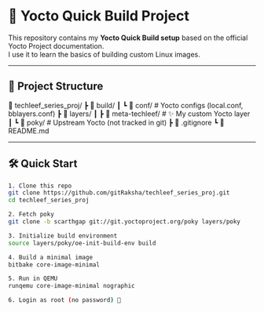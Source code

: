 # 🚀 Yocto Quick Build Project

This repository contains my **Yocto Quick Build setup** based on the official Yocto Project documentation.  
I use it to learn the basics of building custom Linux images.

---

## 📂 Project Structure

📂 techleef_series_proj/
 ┣ 📂 build/
 ┃ ┗ 📂 conf/          # Yocto configs (local.conf, bblayers.conf)
 ┣ 📂 layers/
 ┃ ┣ 📂 meta-techleef/ # ✨ My custom Yocto layer
 ┃ ┗ 📂 poky/          # Upstream Yocto (not tracked in git)
 ┣ 📄 .gitignore
 ┗ 📄 README.md

---

## 🛠️ Quick Start

```bash
1. Clone this repo
git clone https://github.com/gitRaksha/techleef_series_proj.git
cd techleef_series_proj

2. Fetch poky
git clone -b scarthgap git://git.yoctoproject.org/poky layers/poky

3. Initialize build environment
source layers/poky/oe-init-build-env build

4. Build a minimal image
bitbake core-image-minimal

5. Run in QEMU
runqemu core-image-minimal nographic

6. Login as root (no password) 🎉
